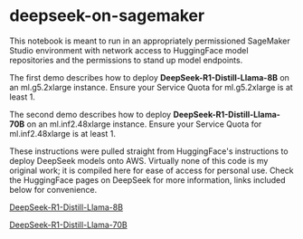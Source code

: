 # deepseek-on-sagemaker
This notebook is meant to run in an appropriately permissioned SageMaker Studio environment with network access to HuggingFace model repositories and the permissions to stand up model endpoints.

The first demo describes how to deploy **DeepSeek-R1-Distill-Llama-8B** on an ml.g5.2xlarge instance. Ensure your Service Quota for ml.g5.2xlarge is at least 1.

The second demo describes how to deploy **DeepSeek-R1-Distill-Llama-70B** on an ml.inf2.48xlarge instance. Ensure your Service Quota for ml.inf2.48xlarge is at least 1.

These instructions were pulled straight from HuggingFace's instructions to deploy DeepSeek models onto AWS. Virtually none of this code is my original work; it is compiled here for ease of access for personal use. Check the HuggingFace pages on DeepSeek for more information, links included below for convenience.

[DeepSeek-R1-Distill-Llama-8B](https://huggingface.co/deepseek-ai/DeepSeek-R1-Distill-Llama-8B)

[DeepSeek-R1-Distill-Llama-70B](https://huggingface.co/deepseek-ai/DeepSeek-R1-Distill-Llama-70B)
